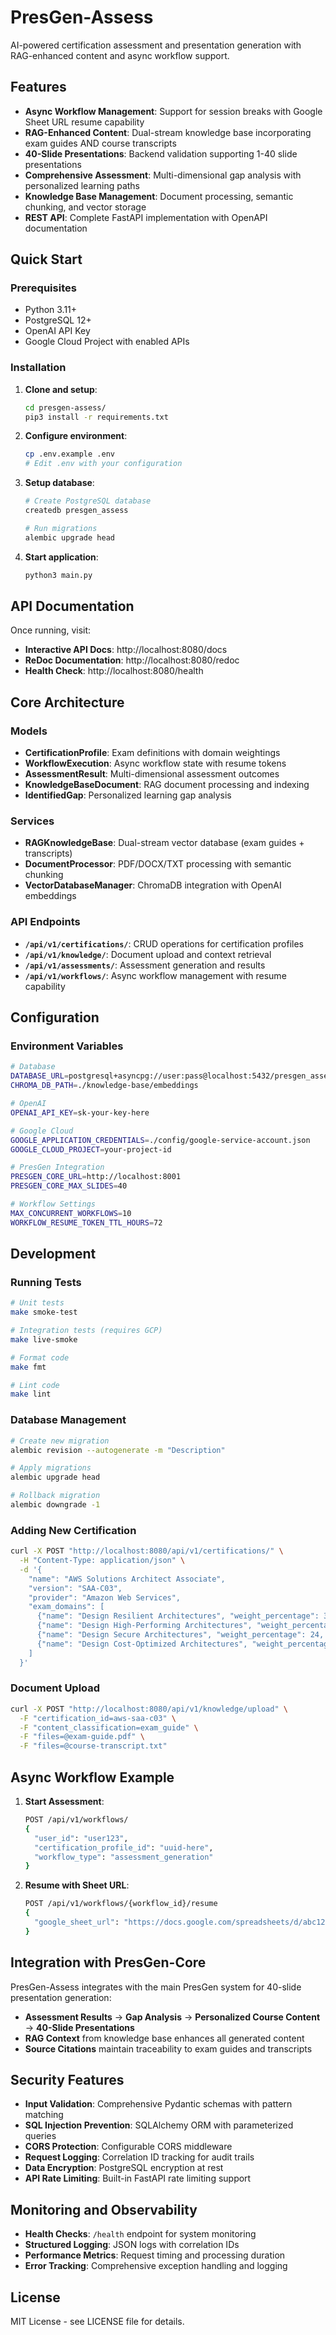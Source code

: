 # PresGen-Assess

AI-powered certification assessment and presentation generation with RAG-enhanced content and async workflow support.

## Features

- **Async Workflow Management**: Support for session breaks with Google Sheet URL resume capability
- **RAG-Enhanced Content**: Dual-stream knowledge base incorporating exam guides AND course transcripts
- **40-Slide Presentations**: Backend validation supporting 1-40 slide presentations
- **Comprehensive Assessment**: Multi-dimensional gap analysis with personalized learning paths
- **Knowledge Base Management**: Document processing, semantic chunking, and vector storage
- **REST API**: Complete FastAPI implementation with OpenAPI documentation

## Quick Start

### Prerequisites

- Python 3.11+
- PostgreSQL 12+
- OpenAI API Key
- Google Cloud Project with enabled APIs

### Installation

1. **Clone and setup**:
   ```bash
   cd presgen-assess/
   pip3 install -r requirements.txt
   ```

2. **Configure environment**:
   ```bash
   cp .env.example .env
   # Edit .env with your configuration
   ```

3. **Setup database**:
   ```bash
   # Create PostgreSQL database
   createdb presgen_assess

   # Run migrations
   alembic upgrade head
   ```

4. **Start application**:
   ```bash
   python3 main.py
   ```

## API Documentation

Once running, visit:
- **Interactive API Docs**: http://localhost:8080/docs
- **ReDoc Documentation**: http://localhost:8080/redoc
- **Health Check**: http://localhost:8080/health

## Core Architecture

### Models

- **CertificationProfile**: Exam definitions with domain weightings
- **WorkflowExecution**: Async workflow state with resume tokens
- **AssessmentResult**: Multi-dimensional assessment outcomes
- **KnowledgeBaseDocument**: RAG document processing and indexing
- **IdentifiedGap**: Personalized learning gap analysis

### Services

- **RAGKnowledgeBase**: Dual-stream vector database (exam guides + transcripts)
- **DocumentProcessor**: PDF/DOCX/TXT processing with semantic chunking
- **VectorDatabaseManager**: ChromaDB integration with OpenAI embeddings

### API Endpoints

- **`/api/v1/certifications/`**: CRUD operations for certification profiles
- **`/api/v1/knowledge/`**: Document upload and context retrieval
- **`/api/v1/assessments/`**: Assessment generation and results
- **`/api/v1/workflows/`**: Async workflow management with resume capability

## Configuration

### Environment Variables

```bash
# Database
DATABASE_URL=postgresql+asyncpg://user:pass@localhost:5432/presgen_assess
CHROMA_DB_PATH=./knowledge-base/embeddings

# OpenAI
OPENAI_API_KEY=sk-your-key-here

# Google Cloud
GOOGLE_APPLICATION_CREDENTIALS=./config/google-service-account.json
GOOGLE_CLOUD_PROJECT=your-project-id

# PresGen Integration
PRESGEN_CORE_URL=http://localhost:8001
PRESGEN_CORE_MAX_SLIDES=40

# Workflow Settings
MAX_CONCURRENT_WORKFLOWS=10
WORKFLOW_RESUME_TOKEN_TTL_HOURS=72
```

## Development

### Running Tests

```bash
# Unit tests
make smoke-test

# Integration tests (requires GCP)
make live-smoke

# Format code
make fmt

# Lint code
make lint
```

### Database Management

```bash
# Create new migration
alembic revision --autogenerate -m "Description"

# Apply migrations
alembic upgrade head

# Rollback migration
alembic downgrade -1
```

### Adding New Certification

```bash
curl -X POST "http://localhost:8080/api/v1/certifications/" \
  -H "Content-Type: application/json" \
  -d '{
    "name": "AWS Solutions Architect Associate",
    "version": "SAA-C03",
    "provider": "Amazon Web Services",
    "exam_domains": [
      {"name": "Design Resilient Architectures", "weight_percentage": 30, "topics": ["..."]},
      {"name": "Design High-Performing Architectures", "weight_percentage": 28, "topics": ["..."]},
      {"name": "Design Secure Architectures", "weight_percentage": 24, "topics": ["..."]},
      {"name": "Design Cost-Optimized Architectures", "weight_percentage": 18, "topics": ["..."]}
    ]
  }'
```

### Document Upload

```bash
curl -X POST "http://localhost:8080/api/v1/knowledge/upload" \
  -F "certification_id=aws-saa-c03" \
  -F "content_classification=exam_guide" \
  -F "files=@exam-guide.pdf" \
  -F "files=@course-transcript.txt"
```

## Async Workflow Example

1. **Start Assessment**:
   ```bash
   POST /api/v1/workflows/
   {
     "user_id": "user123",
     "certification_profile_id": "uuid-here",
     "workflow_type": "assessment_generation"
   }
   ```

2. **Resume with Sheet URL**:
   ```bash
   POST /api/v1/workflows/{workflow_id}/resume
   {
     "google_sheet_url": "https://docs.google.com/spreadsheets/d/abc123..."
   }
   ```

## Integration with PresGen-Core

PresGen-Assess integrates with the main PresGen system for 40-slide presentation generation:

- **Assessment Results** → **Gap Analysis** → **Personalized Course Content** → **40-Slide Presentations**
- **RAG Context** from knowledge base enhances all generated content
- **Source Citations** maintain traceability to exam guides and transcripts

## Security Features

- **Input Validation**: Comprehensive Pydantic schemas with pattern matching
- **SQL Injection Prevention**: SQLAlchemy ORM with parameterized queries
- **CORS Protection**: Configurable CORS middleware
- **Request Logging**: Correlation ID tracking for audit trails
- **Data Encryption**: PostgreSQL encryption at rest
- **API Rate Limiting**: Built-in FastAPI rate limiting support

## Monitoring and Observability

- **Health Checks**: `/health` endpoint for system monitoring
- **Structured Logging**: JSON logs with correlation IDs
- **Performance Metrics**: Request timing and processing duration
- **Error Tracking**: Comprehensive exception handling and logging

## License

MIT License - see LICENSE file for details.